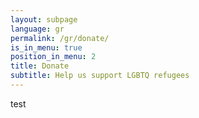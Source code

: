 ```yaml
---
layout: subpage
language: gr
permalink: /gr/donate/
is_in_menu: true
position_in_menu: 2
title: Donate
subtitle: Help us support LGBTQ refugees
---
```

test
